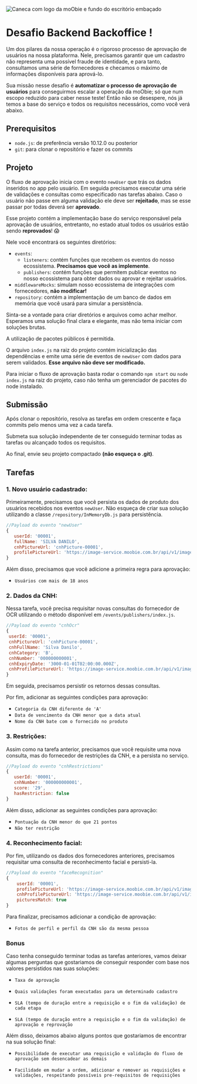 
![Caneca com logo da moObie e fundo do escritório embaçado](https://v.fastcdn.co/u/64e312bd/47397805-0-Vitor.png)
# Desafio Backend Backoffice !
Um dos pilares da nossa operação é o rigoroso processo de aprovação de usuários na nossa plataforma. Nele, precisamos garantir que um cadastro não representa uma possível fraude de identidade, e para tanto, consultamos uma série de fornecedores e checamos o máximo de informações disponíveis para aprová-lo.

Sua missão nesse desafio é **automatizar o processo de aprovação de usuários** para conseguirmos escalar a operação da moObie; só que num escopo reduzido para caber nesse teste! Então não se desespere, nós já temos a base do serviço e todos os requisitos necessários, como você verá abaixo.

## Prerequisitos
 - `node.js`: de preferência versão 10.12.0 ou posterior
 - `git`: para clonar o repositório e fazer os commits

## Projeto
O fluxo de aprovação inicia com o evento `newUser` que trás os dados inseridos no app pelo usuário. Em seguida precisamos executar uma série de validações e consultas como especificado nas tarefas abaixo. Caso o usuário não passe em alguma validação ele deve ser **rejeitado**, mas se esse passar por todas deverá ser **aprovado**.

Esse projeto contém a implementação base do serviço responsável pela aprovação de usuários, entretanto, no estado atual todos os usuários estão sendo **reprovados**! :scream:

Nele você encontrará os seguintes diretórios:

 - `events`: 
	 - `listeners`: contém funções que recebem os eventos do nosso ecossistema. **Precisamos que você as implemente**.
	 - `publishers`: contém funções que permitem publicar eventos no nosso ecossistema para obter dados ou aprovar e rejeitar usuários.
 - `middlewareMocks`: simulam nosso ecossistema de integrações com fornecedores, **não modificar!** 
 - `repository`: contém a implementação de um banco de dados em memória que você usará para simular a persistência.

Sinta-se a vontade para criar diretórios e arquivos como achar melhor. Esperamos uma solução final clara e elegante, mas não tema iniciar com soluções brutas.

A utilização de pacotes públicos é permitida. 

O arquivo `index.js` na raiz do projeto contém inicialização das dependências e emite uma série de eventos de `newUser` com dados para serem validados. **Esse arquivo não deve ser modificado.**

Para iniciar o fluxo de aprovação basta rodar o comando  `npm start` ou `node index.js` na raiz do projeto, caso não tenha um gerenciador de pacotes do node instalado.

## Submissão
Após clonar o repositório, resolva as tarefas em ordem crescente e faça commits pelo menos uma vez a cada tarefa.

Submeta sua solução independente de ter conseguido terminar todas as tarefas ou alcançado todos os requisitos.

Ao final, envie seu projeto compactado **(não esqueça o .git)**.

## Tarefas
 ### 1. Novo usuário cadastrado:

 Primeiramente, precisamos que você persista os dados de produto dos usuários recebidos nos eventos `newUser`. Não esqueça de criar sua solução utilizando a classe `/repository/InMemoryDb.js` para persistência. 

 ```js
//Payload do evento "newUser"
{ 
	userId: '00001',
	fullName: 'SILVA DANILO',
    cnhPictureUrl: 'cnhPicture-00001',
	profilePictureUrl: 'https://image-service.moobie.com.br/api/v1/images/profilePicture-00001' 
}
```
 
 Além disso, precisamos que você adicione a primeira regra para aprovação:
- `Usuários com mais de 18 anos`

 ### 2. Dados da CNH:

 Nessa tarefa, você precisa requisitar novas consultas do fornecedor de OCR utilizando o método disponível em `/events/publishers/index.js`. 
 
 ```js
//Payload do evento "cnhOcr"
{ 
  userId: '00001',
  cnhPictureUrl: 'cnhPicture-00001',
  cnhFullName: 'Silva Danilo',
  cnhCategory: 'B',
  cnhNumber: '000000000001',
  cnhExpiryDate: '3000-01-01T02:00:00.000Z',
  cnhProfilePictureUrl: 'https://image-service.moobie.com.br/api/v1/images/cnhProfilePicture-00001' 
}
```

 Em seguida, precisamos persistir os retornos dessas consultas. 
 
 Por fim, adicionar as seguintes condições para aprovação:
- `Categoria da CNH diferente de 'A'`
- `Data de vencimento da CNH menor que a data atual`
- `Nome da CNH bate com o fornecido no produto`

 ### 3. Restrições:

 Assim como na tarefa anterior, precisamos que você requisite uma nova consulta, mas do fornecedor de restrições da CNH, e a persista no serviço. 

 ```js
//Payload do evento "cnhRestrictions"
{ 
	userId: '00001',
    cnhNumber: '000000000001',
    score: '29',
	hasRestriction: false 
}
```

 Além disso, adicionar as seguintes condições para aprovação:
- `Pontuação da CNH menor do que 21 pontos` 
- `Não ter restrição`

### 4. Reconhecimento facial:

Por fim, utilizando os dados dos fornecedores anteriores, precisamos requisitar uma consulta de reconhecimento facial e persisti-la.

```js
//Payload do evento "faceRecognition"
{
	userId: '00001', 
	profilePictureUrl: 'https://image-service.moobie.com.br/api/v1/images/profilePicture-00001', 
	cnhProfilePictureUrl: 'https://image-service.moobie.com.br/api/v1/images/cnhProfilePicture-00001',
	picturesMatch: true
}
```

Para finalizar, precisamos adicionar a condição de aprovação:
- `Fotos de perfil e perfil da CNH são da mesma pessoa`

### Bonus

Caso tenha conseguido terminar todas as tarefas anteriores, vamos deixar algumas perguntas que gostariamos de conseguir responder com base nos valores persistidos nas suas soluções:

- `Taxa de aprovação`

- `Quais validações foram executadas para um determinado cadastro`

- `SLA (tempo de duração entre a requisição e o fim da validação) de cada etapa`

- `SLA (tempo de duração entre a requisição e o fim da validação) de aprovação e reprovação`

Além disso, deixamos abaixo alguns pontos que gostariamos de encontrar na sua solução final:

- `Possibilidade de executar uma requisição e validação do fluxo de aprovação sem desencadear as demais`

- `Facilidade em mudar a ordem, adicionar e remover as requisições e validações, respeitando possíveis pre-requisitos de requisições`